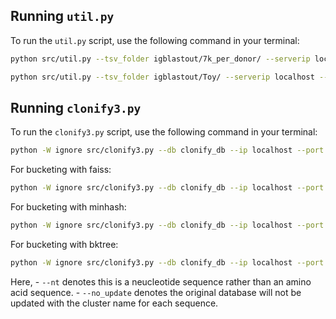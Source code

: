 ## Running `util.py`

To run the `util.py` script, use the following command in your terminal:

```bash
python src/util.py --tsv_folder igblastout/7k_per_donor/ --serverip localhost --port 27017 --db clonify_db 
```

```bash
python src/util.py --tsv_folder igblastout/Toy/ --serverip localhost --port 27017 --db toy_db 
```

## Running `clonify3.py`

To run the `clonify3.py` script, use the following command in your terminal:

```bash
python -W ignore src/clonify3.py --db clonify_db --ip localhost --port 27017 --out out/base --split_by gene --threads 20 --nt --no_update > logs/log-wo-bucketing.txt 
```
For bucketing with faiss:
```bash
python -W ignore src/clonify3.py --db clonify_db --ip localhost --port 27017 --out out/faiss --split_by gene --threads 20 --nt --no_update -b faiss -kmer 7 > logs/log-faiss-bucketing.txt
```
For bucketing with minhash:
```bash
python -W ignore src/clonify3.py --db clonify_db --ip localhost --port 27017 --out out/minhash --split_by gene --threads 20 --nt --no_update -b minhash --kmer 7 --nperm 32 > logs/log-minhash-bucketing.txt 
```
For bucketing with bktree:
```bash
python -W ignore src/clonify3.py --db clonify_db --ip localhost --port 27017 --out out/bktree --split_by gene --threads 20 --nt --no_update -b bktree --threshold 7 > logs/log-bktree-bucketing.txt 
```


Here, 
    - `--nt` denotes this is a neucleotide sequence rather than an amino acid sequence. 
    - `--no_update` denotes the original database will not be updated with the cluster name for each sequence.